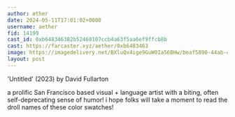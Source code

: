 ```yaml
---
author: æther
date: 2024-05-11T17:01:02+0000
username: aether
fid: 14199
cast_id: 0xb648346382b52460107ccb4a63f5aa6ef9ffcb8b
cast: https://farcaster.xyz/aether/0xb6483463
image: https://imagedelivery.net/BXluQx4ige9GuW0Ia56BHw/beaf5890-44ab-4261-e835-8e1ee8263b00/original
layout: post
---
```


'Untitled' (2023)
by David Fullarton

a prolific San Francisco based visual + language artist with a biting, often self-deprecating sense of humor! i hope folks will take a moment to read the droll names of these color swatches!

<img src='https://imagedelivery.net/BXluQx4ige9GuW0Ia56BHw/beaf5890-44ab-4261-e835-8e1ee8263b00/original' alt='' referrerpolicy='no-referrer'/>
